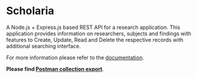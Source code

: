 # Scholaria

A Node.js + Express.js based REST API for a research application. This application provides information on researchers, subjects and findings with features to Create, Update, Read and Delete the respective records with additional searching interface.
 
For more information please refer to the [documentation](http://tsega.github.io/scholaria).
 
**Please find [Postman collection export](https://github.com/tsega/scholaria/blob/master/Scholaria.postman_collection.json)**.